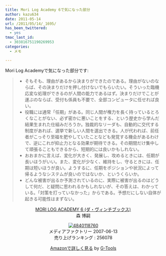 ```yaml
---
title: Mori Log Academy 6で気になった部分
author: kazu634
date: 2011-05-14
url: /2011/05/14/_1695/
has_been_twittered:
  - yes
tmac_last_id:
  - 303816751190269953
categories:
  - メモ

---
```

Mori Log Academyで気になった部分です:

>   * そもそも、理由があるから決まりができたのである。理由がないのならば、その決まりだけを押し付けないでもらいたい。そういった臨機応変な処理ができるのが人間の能力であるはず。決まりだけでことが運ぶのならば、受付も係員も不要で、全部コンピュータに任せれば良い。
>   * 役職には通常「任期」がある。同じ人間が権力を長く持っているとろくなことがない、必ず密かに悪いことをする、という歴史から学んだ結果生まれた仕組みだろうか。独裁的なリーダも、自動的に交代する制度があれば、選挙で新しい人間を選出できる。人が代われば、前任者がこっそり至福を肥やしていたことなども発覚する機会があるわけで、逆にこれが抑止力となる効果が期待できる。その期間だけ集中して頑張ることもできるから、短期的には良いかもしれない。
>   * おおまかに言えば、変化が大きく、発展し、攻めるときには、任期が長いほうがいい。また、変化が少なく、維持をし、守るときには、任期は短いほうが良い。ようするに、任期をポジションや状況によって帰るようなシステムが良いのではないか、というくらいか。
>   * どんな被害が出るか予測されているのに、実際に被害が出るのはどうして何だ、と疑問に思われるかもしれないが、その答えは、わかっている。「対策を打っていなかった」からである。予想だにしない自体が起きる可能性はまずない。

<p style="text-align: center;">
<a href="http://www.amazon.co.jp/MORI-LOG-ACADEMY-6-%E3%83%80%E3%83%BB%E3%83%B4%E3%82%A3%E3%83%B3%E3%83%81%E3%83%96%E3%83%83%E3%82%AF%E3%82%B9/dp/4840118760%3FSubscriptionId%3D15SMZCTB9V8NGR2TW082%26tag%3Dsimsnes-22%26linkCode%3Dxm2%26camp%3D2025%26creative%3D165953%26creativeASIN%3D4840118760" onclick="__gaTracker('send', 'event', 'outbound-article', 'http://www.amazon.co.jp/MORI-LOG-ACADEMY-6-%E3%83%80%E3%83%BB%E3%83%B4%E3%82%A3%E3%83%B3%E3%83%81%E3%83%96%E3%83%83%E3%82%AF%E3%82%B9/dp/4840118760%3FSubscriptionId%3D15SMZCTB9V8NGR2TW082%26tag%3Dsimsnes-22%26linkCode%3Dxm2%26camp%3D2025%26creative%3D165953%26creativeASIN%3D4840118760', 'MORI LOG ACADEMY 6 (ダ・ヴィンチブックス)');" target="_blank">MORI LOG ACADEMY 6 (ダ・ヴィンチブックス)</a><img style="border: none;" src="http://www.assoc-amazon.jp/e/ir?t=simsnes-22&l=ur2&o=9" alt="" width="1" height="1" /><br /> 森 博嗣
</p>

<p style="text-align: center;">
<a href="http://www.amazon.co.jp/MORI-LOG-ACADEMY-6-%E3%83%80%E3%83%BB%E3%83%B4%E3%82%A3%E3%83%B3%E3%83%81%E3%83%96%E3%83%83%E3%82%AF%E3%82%B9/dp/4840118760%3FSubscriptionId%3D15SMZCTB9V8NGR2TW082%26tag%3Dsimsnes-22%26linkCode%3Dxm2%26camp%3D2025%26creative%3D165953%26creativeASIN%3D4840118760" onclick="__gaTracker('send', 'event', 'outbound-article', 'http://www.amazon.co.jp/MORI-LOG-ACADEMY-6-%E3%83%80%E3%83%BB%E3%83%B4%E3%82%A3%E3%83%B3%E3%83%81%E3%83%96%E3%83%83%E3%82%AF%E3%82%B9/dp/4840118760%3FSubscriptionId%3D15SMZCTB9V8NGR2TW082%26tag%3Dsimsnes-22%26linkCode%3Dxm2%26camp%3D2025%26creative%3D165953%26creativeASIN%3D4840118760', '');" target="_blank"><img src="https://images-na.ssl-images-amazon.com/images/I/51v9Z6S84aL._SL160_.jpg" border="0" alt="4840118760" /></a><br /> <span>メディアファクトリー 2007-06-13<br /> 売り上げランキング : 256078</span>
</p>

<p style="text-align: center;">
<span> </span>
</p>

<p style="text-align: center;">
<span><a href="http://www.amazon.co.jp/MORI-LOG-ACADEMY-6-%E3%83%80%E3%83%BB%E3%83%B4%E3%82%A3%E3%83%B3%E3%83%81%E3%83%96%E3%83%83%E3%82%AF%E3%82%B9/dp/4840118760%3FSubscriptionId%3D15SMZCTB9V8NGR2TW082%26tag%3Dsimsnes-22%26linkCode%3Dxm2%26camp%3D2025%26creative%3D165953%26creativeASIN%3D4840118760" onclick="__gaTracker('send', 'event', 'outbound-article', 'http://www.amazon.co.jp/MORI-LOG-ACADEMY-6-%E3%83%80%E3%83%BB%E3%83%B4%E3%82%A3%E3%83%B3%E3%83%81%E3%83%96%E3%83%83%E3%82%AF%E3%82%B9/dp/4840118760%3FSubscriptionId%3D15SMZCTB9V8NGR2TW082%26tag%3Dsimsnes-22%26linkCode%3Dxm2%26camp%3D2025%26creative%3D165953%26creativeASIN%3D4840118760', 'Amazonで詳しく見る');" target="_blank">Amazonで詳しく見る</a></span><span> by <a href="http://www.goodpic.com/mt/aws/index.html" onclick="__gaTracker('send', 'event', 'outbound-article', 'http://www.goodpic.com/mt/aws/index.html', 'G-Tools');">G-Tools</a></span>
</p>
